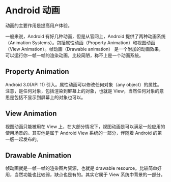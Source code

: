 # Android 动画

动画的主要作用是提高用户体验。

一般来说，Android 有好几种动画，但是从官网上，Android 提供了两种动画系统（Animation Systems）。包括属性动画（Property Animation）和视图动画（View Animation）。帧动画（Drawable animation） 是一个附加的动画效果，可以运行你一帧一帧的渲染动画，比较简陋，称不上是一个动画系统。

## Property Animation

Android 3.0(API 11) 引入。属性动画可以修改任何对象（any object）的属性。注意，是任何对象，包括渲染到屏幕上的对象，也就是 View，当然任何对象的意思是包括不显示到屏幕上的对象也可以。

## View Animation

视图动画只能被用在 View 上，在大部分情况下，视图动画是可以满足一般应用的使用场景的。其实他是属于 Android View 系统的一部分，伴随着 Android 的第一版一起发布的。

## Drawable Animation

帧动画就是一帧一帧的渲染图片资源，也就是 drawable resource。比较简单好用，当然功能也比较弱，缺点也是有的。其实它属于 View 系统中背景的一部分。
